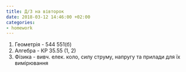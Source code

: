 ```yaml
---
title: Д/З на вівторок
date: 2018-03-12 14:46:00 +02:00
categories:
- homework
---
```


1. Геометрія - 544 551(б)
2. Алгебра - КР 35.55 (1, 2)
3. Фізика - вивч. елек. коло, силу струму, напругу та прилади для їх вимірювання
